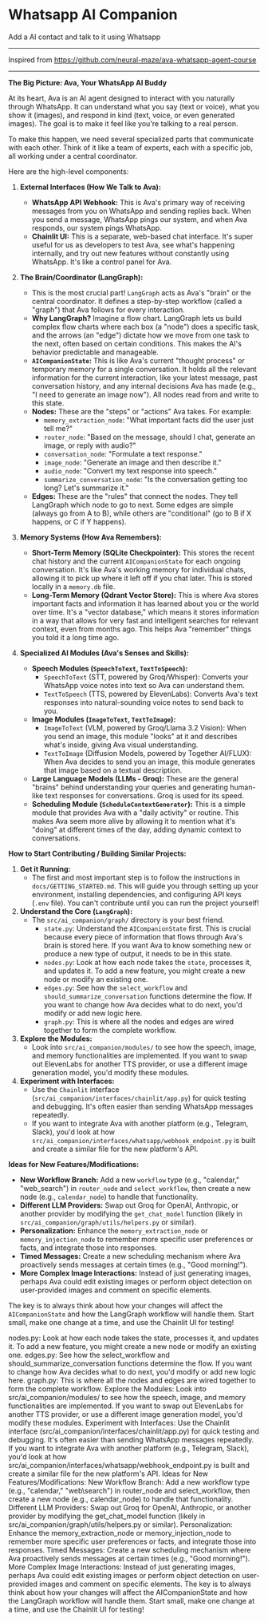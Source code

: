 # Whatsapp AI Companion

Add a AI contact and talk to it using Whatsapp

---

Inspired from https://github.com/neural-maze/ava-whatsapp-agent-course

---

**The Big Picture: Ava, Your WhatsApp AI Buddy**

At its heart, Ava is an AI agent designed to interact with you naturally through WhatsApp. It can understand what you say (text or voice), what you show it (images), and respond in kind (text, voice, or even generated images). The goal is to make it feel like you're talking to a real person.

To make this happen, we need several specialized parts that communicate with each other. Think of it like a team of experts, each with a specific job, all working under a central coordinator.

Here are the high-level components:

1.  **External Interfaces (How We Talk to Ava):**
    *   **WhatsApp API Webhook:** This is Ava's primary way of receiving messages from you on WhatsApp and sending replies back. When you send a message, WhatsApp pings our system, and when Ava responds, our system pings WhatsApp.
    *   **Chainlit UI:** This is a separate, web-based chat interface. It's super useful for us as developers to test Ava, see what's happening internally, and try out new features without constantly using WhatsApp. It's like a control panel for Ava.

2.  **The Brain/Coordinator (LangGraph):**
    *   This is the most crucial part! `LangGraph` acts as Ava's "brain" or the central coordinator. It defines a step-by-step workflow (called a "graph") that Ava follows for every interaction.
    *   **Why LangGraph?** Imagine a flow chart. LangGraph lets us build complex flow charts where each box (a "node") does a specific task, and the arrows (an "edge") dictate how we move from one task to the next, often based on certain conditions. This makes the AI's behavior predictable and manageable.
    *   **`AICompanionState`:** This is like Ava's current "thought process" or temporary memory for a single conversation. It holds all the relevant information for the current interaction, like your latest message, past conversation history, and any internal decisions Ava has made (e.g., "I need to generate an image now"). All nodes read from and write to this state.
    *   **Nodes:** These are the "steps" or "actions" Ava takes. For example:
        *   `memory_extraction_node`: "What important facts did the user just tell me?"
        *   `router_node`: "Based on the message, should I chat, generate an image, or reply with audio?"
        *   `conversation_node`: "Formulate a text response."
        *   `image_node`: "Generate an image and then describe it."
        *   `audio_node`: "Convert my text response into speech."
        *   `summarize_conversation_node`: "Is the conversation getting too long? Let's summarize it."
    *   **Edges:** These are the "rules" that connect the nodes. They tell LangGraph which node to go to next. Some edges are simple (always go from A to B), while others are "conditional" (go to B if X happens, or C if Y happens).

3.  **Memory Systems (How Ava Remembers):**
    *   **Short-Term Memory (SQLite Checkpointer):** This stores the recent chat history and the current `AICompanionState` for each ongoing conversation. It's like Ava's working memory for individual chats, allowing it to pick up where it left off if you chat later. This is stored locally in a `memory.db` file.
    *   **Long-Term Memory (Qdrant Vector Store):** This is where Ava stores important facts and information it has learned about you or the world over time. It's a "vector database," which means it stores information in a way that allows for very fast and intelligent searches for relevant context, even from months ago. This helps Ava "remember" things you told it a long time ago.

4.  **Specialized AI Modules (Ava's Senses and Skills):**
    *   **Speech Modules (`SpeechToText`, `TextToSpeech`):**
        *   `SpeechToText` (STT, powered by Groq/Whisper): Converts your WhatsApp voice notes into text so Ava can understand them.
        *   `TextToSpeech` (TTS, powered by ElevenLabs): Converts Ava's text responses into natural-sounding voice notes to send back to you.
    *   **Image Modules (`ImageToText`, `TextToImage`):**
        *   `ImageToText` (VLM, powered by Groq/Llama 3.2 Vision): When you send an image, this module "looks" at it and describes what's inside, giving Ava visual understanding.
        *   `TextToImage` (Diffusion Models, powered by Together AI/FLUX): When Ava decides to send you an image, this module generates that image based on a textual description.
    *   **Large Language Models (LLMs - Groq):** These are the general "brains" behind understanding your queries and generating human-like text responses for conversations. Groq is used for its speed.
    *   **Scheduling Module (`ScheduleContextGenerator`):** This is a simple module that provides Ava with a "daily activity" or routine. This makes Ava seem more alive by allowing it to mention what it's "doing" at different times of the day, adding dynamic context to conversations.

**How to Start Contributing / Building Similar Projects:**

1.  **Get it Running:**
    *   The first and most important step is to follow the instructions in `docs/GETTING_STARTED.md`. This will guide you through setting up your environment, installing dependencies, and configuring API keys (`.env` file). You can't contribute until you can run the project yourself!
2.  **Understand the Core (`LangGraph`):**
    *   The `src/ai_companion/graph/` directory is your best friend.
        *   `state.py`: Understand the `AICompanionState` first. This is crucial because every piece of information that flows through Ava's brain is stored here. If you want Ava to know something new or produce a new type of output, it needs to be in this state.
        *   `nodes.py`: Look at how each node takes the `state`, processes it, and updates it. To add a new feature, you might create a new node or modify an existing one.
        *   `edges.py`: See how the `select_workflow` and `should_summarize_conversation` functions determine the flow. If you want to change how Ava decides what to do next, you'd modify or add new logic here.
        *   `graph.py`: This is where all the nodes and edges are wired together to form the complete workflow.
3.  **Explore the Modules:**
    *   Look into `src/ai_companion/modules/` to see how the speech, image, and memory functionalities are implemented. If you want to swap out ElevenLabs for another TTS provider, or use a different image generation model, you'd modify these modules.
4.  **Experiment with Interfaces:**
    *   Use the `Chainlit` interface (`src/ai_companion/interfaces/chainlit/app.py`) for quick testing and debugging. It's often easier than sending WhatsApp messages repeatedly.
    *   If you want to integrate Ava with another platform (e.g., Telegram, Slack), you'd look at how `src/ai_companion/interfaces/whatsapp/webhook_endpoint.py` is built and create a similar file for the new platform's API.

**Ideas for New Features/Modifications:**

*   **New Workflow Branch:** Add a new `workflow` type (e.g., "calendar," "web\_search") in `router_node` and `select_workflow`, then create a new node (e.g., `calendar_node`) to handle that functionality.
*   **Different LLM Providers:** Swap out Groq for OpenAI, Anthropic, or another provider by modifying the `get_chat_model` function (likely in `src/ai_companion/graph/utils/helpers.py` or similar).
*   **Personalization:** Enhance the `memory_extraction_node` or `memory_injection_node` to remember more specific user preferences or facts, and integrate those into responses.
*   **Timed Messages:** Create a new scheduling mechanism where Ava proactively sends messages at certain times (e.g., "Good morning!").
*   **More Complex Image Interactions:** Instead of just generating images, perhaps Ava could edit existing images or perform object detection on user-provided images and comment on specific elements.

The key is to always think about how your changes will affect the `AICompanionState` and how the LangGraph workflow will handle them. Start small, make one change at a time, and use the Chainlit UI for testing!

nodes.py: Look at how each node takes the state, processes it, and updates it. To add a new feature, you might create a new node or modify an existing one.
edges.py: See how the select_workflow and should_summarize_conversation functions determine the flow. If you want to change how Ava decides what to do next, you'd modify or add new logic here.
graph.py: This is where all the nodes and edges are wired together to form the complete workflow.
Explore the Modules:
Look into src/ai_companion/modules/ to see how the speech, image, and memory functionalities are implemented. If you want to swap out ElevenLabs for another TTS provider, or use a different image generation model, you'd modify these modules.
Experiment with Interfaces:
Use the Chainlit interface (src/ai_companion/interfaces/chainlit/app.py) for quick testing and debugging. It's often easier than sending WhatsApp messages repeatedly.
If you want to integrate Ava with another platform (e.g., Telegram, Slack), you'd look at how src/ai_companion/interfaces/whatsapp/webhook_endpoint.py is built and create a similar file for the new platform's API.
Ideas for New Features/Modifications:
New Workflow Branch: Add a new workflow type (e.g., "calendar," "web\search") in router_node and select_workflow, then create a new node (e.g., calendar_node) to handle that functionality.
Different LLM Providers: Swap out Groq for OpenAI, Anthropic, or another provider by modifying the get_chat_model function (likely in src/ai_companion/graph/utils/helpers.py or similar).
Personalization: Enhance the memory_extraction_node or memory_injection_node to remember more specific user preferences or facts, and integrate those into responses.
Timed Messages: Create a new scheduling mechanism where Ava proactively sends messages at certain times (e.g., "Good morning!").
More Complex Image Interactions: Instead of just generating images, perhaps Ava could edit existing images or perform object detection on user-provided images and comment on specific elements.
The key is to always think about how your changes will affect the AICompanionState and how the LangGraph workflow will handle them. Start small, make one change at a time, and use the Chainlit UI for testing!